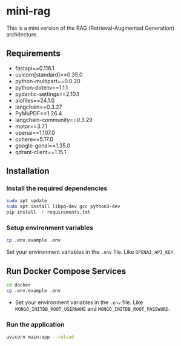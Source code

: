 # mini-rag


This is a mini version of the RAG (Retrieval-Augmented Generation) architecture.

## Requirements

- fastapi==0.116.1
- uvicorn[standard]==0.35.0
- python-multipart==0.0.20
- python-dotenv==1.1.1
- pydantic-settings==2.10.1
- aiofiles==24.1.0
- langchain==0.3.27
- PyMuPDF==1.26.4
- langchain-community==0.3.29
- motor==3.7.1
- openai==1.107.0
- cohere==5.17.0
- google-genai==1.35.0
- qdrant-client==1.15.1

## Installation

### Install the required dependencies

```bash
sudo apt update
sudo apt install libpq-dev gcc python3-dev
pip install -r requirements.txt


```

### Setup environment variables

```bash
cp .env.example .env
```

Set your environment variables in the `.env` file. Like `OPENAI_API_KEY`.

## Run Docker Compose Services

```bash
cd docker
cp .env.example .env

```

- Set your environment variables in the `.env` file. Like `MONGO_INITDB_ROOT_USERNAME` and `MONGO_INITDB_ROOT_PASSWORD`.


### Run the application

```bash
uvicorn main:app --reload
```
